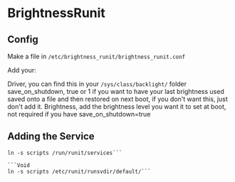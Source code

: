 # BrightnessRunit

## Config 

Make a file in ```/etc/brightness_runit/brightness_runit.conf```

Add your: 

Driver, you can find this in your ```/sys/class/backlight/``` folder 
save_on_shutdown, true or 1 if you want to have your last brightness used saved onto a file and then restored on next boot, if you don't want this, just don't add it. 
Brightness, add the brightness level you want it to set at boot, not required if you have save_on_shutdown=true


## Adding the Service

```Artix 
ln -s scripts /run/runit/services```

```Void
ln -s scripts /etc/runit/runsvdir/default/```
